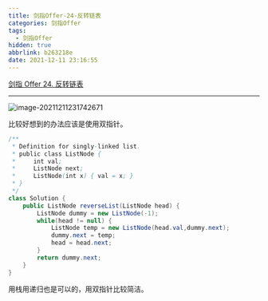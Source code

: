 ```yaml
---
title: 剑指Offer-24-反转链表
categories: 剑指Offer
tags:
  - 剑指Offer
hidden: true
abbrlink: b263218e
date: 2021-12-11 23:16:55
---
```


[剑指 Offer 24. 反转链表](https://leetcode-cn.com/problems/fan-zhuan-lian-biao-lcof/)

<hr/>

![image-20211211231742671](https://gitee.com/cao_ziqiang/img/raw/master/20211211231742.png)

比较好想到的办法应该是使用双指针。

```java
/**
 * Definition for singly-linked list.
 * public class ListNode {
 *     int val;
 *     ListNode next;
 *     ListNode(int x) { val = x; }
 * }
 */
class Solution {
    public ListNode reverseList(ListNode head) {
        ListNode dummy = new ListNode(-1);
        while(head != null) {
            ListNode temp = new ListNode(head.val,dummy.next);
            dummy.next = temp;
            head = head.next;
        }
        return dummy.next;
    }
}
```

用栈用递归也是可以的，用双指针比较简洁。

